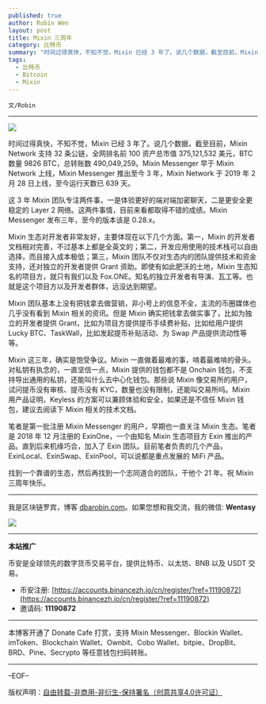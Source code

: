 ```yaml
---
published: true
author: Robin Wen
layout: post
title: Mixin 三周年
category: 比特币
summary: "时间过得真快，不知不觉，Mixin 已经 3 年了。说几个数据，截至目前，Mixin Network 支持 32 条公链，全网排名前 100 资产总市值 375,121,532 美元，BTC 数量 9826 BTC，总转账数 490,049,259。Mixin Messenger 早于 Mixin Network 上线，Mixin Messenger 推出至今 3 年，Mixin Network 于 2019 年 2 月 28 日上线，至今运行天数已 639 天。找到一个靠谱的生态，然后再找到一个志同道合的团队，干他个 21 年。祝 Mixin 三周年快乐。"
tags:
  - 比特币
  - Bitcoin
  - Mixin
---
```


`文/Robin`

***

![](https://cdn.dbarobin.com/9jdni4n.png)

时间过得真快，不知不觉，Mixin 已经 3 年了。说几个数据，截至目前，Mixin Network 支持 32 条公链，全网排名前 100 资产总市值 375,121,532 美元，BTC 数量 9826 BTC，总转账数 490,049,259。Mixin Messenger 早于 Mixin Network 上线，Mixin Messenger 推出至今 3 年，Mixin Network 于 2019 年 2 月 28 日上线，至今运行天数已 639 天。

这 3 年 Mixin 团队专注两件事，一是体验更好的端对端加密聊天，二是更安全更稳定的 Layer 2 网络。这两件事情，目前来看都取得不错的成绩。Mixin Messenger 发布三年，至今的版本该是 0.28.x。

Mixin 生态对开发者非常友好，主要体现在以下几个方面。第一，Mixin 的开发者文档相对完善，不过基本上都是全英文的；第二，开发应用使用的技术栈可以自由选择，而且接入成本极低；第三，Mixin 团队不仅对生态内的团队提供技术和资金支持，还对独立的开发者提供 Grant 资助。即使有如此肥沃的土地，Mixin 生态知名的项目方，就只有我们以及 Fox.ONE。知名的独立开发者有导演、瓦工等。也就是这个项目方以及开发者群体，远没达到期望。

Mixin 团队基本上没有把钱拿去做营销，非小号上的信息不全，主流的币圈媒体也几乎没有看到 Mixin 相关的资讯。但是 Mixin 确实把钱拿去做实事了，比如为独立的开发者提供 Grant，比如为项目方提供提币手续费补贴，比如给用户提供 Lucky BTC、TaskWall，比如发起提币补贴活动、为 Swap 产品提供流动性等等。

Mixin 这三年，确实是饱受争议。Mixin 一直做着最难的事，啃着最难啃的骨头。对私钥有执念的，一直坚信一点，Mixin 提供的钱包都不是 Onchain 钱包，不支持导出通用的私钥，还能叫什么去中心化钱包。那些说 Mixin 像交易所的用户，试问提币没有审核、提币没有 KYC，数量也没有限制，还能叫交易所吗。Mixin 用产品证明，Keyless 的方案可以兼顾体验和安全，如果还是不信任 Mixin 钱包，建议去阅读下 Mixin 相关的技术文档。

笔者是第一批注册 Mixin Messenger 的用户，早期也一直关注 Mixin 生态。笔者是 2018 年 12 月注册的 ExinOne，一个由知名 Mixin 生态项目方 Exin 推出的产品。直到后来机缘巧合，加入了 Exin 团队。目前笔者负责的几个产品，ExinLocal、ExinSwap、ExinPool，可以说都是重点发展的 MiFi 产品。

找到一个靠谱的生态，然后再找到一个志同道合的团队，干他个 21 年。祝 Mixin 三周年快乐。

***

我是区块链罗宾，博客 [dbarobin.com](https://dbarobin.com/)。如果您想和我交流，我的微信: **Wentasy**

![](https://cdn.dbarobin.com/v4yywe2.png)

***

**本站推广**

币安是全球领先的数字货币交易平台，提供比特币、以太坊、BNB 以及 USDT 交易。

* 币安注册: [https://accounts.binancezh.io/cn/register/?ref=11190872](https://accounts.binancezh.io/cn/register/?ref=11190872)
* 邀请码: **11190872**

***

本博客开通了 Donate Cafe 打赏，支持 Mixin Messenger、Blockin Wallet、imToken、Blockchain Wallet、Ownbit、Cobo Wallet、bitpie、DropBit、BRD、Pine、Secrypto 等任意钱包扫码转账。

<center>
    <div class="--donate-button"
         data-button-id="f8b9df0d-af9a-460d-8258-d3f435445075"
    ></div>
</center>

***

–EOF–

版权声明：[自由转载-非商用-非衍生-保持署名（创意共享4.0许可证）](http://creativecommons.org/licenses/by-nc-nd/4.0/deed.zh)